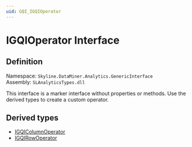 ```yaml
---
uid: GQI_IGQIOperator
---
```


# IGQIOperator Interface

## Definition

Namespace: `Skyline.DataMiner.Analytics.GenericInterface`  
Assembly: `SLAnalyticsTypes.dll`

This interface is a marker interface without properties or methods. Use the derived types to create a custom operator.

## Derived types

- [IGQIColumnOperator](xref:GQI_IGQIColumnOperator)
- [IGQIRowOperator](xref:GQI_IGQIRowOperator)
